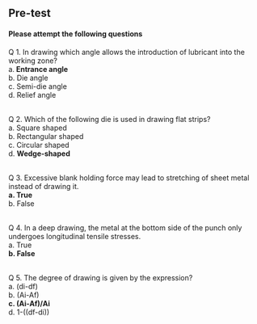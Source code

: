 ## <b> Pre-test</b>
#### Please attempt the following questions

Q 1.	In drawing which angle allows the introduction of lubricant into the working zone?<br>
a.<b> Entrance angle </b><br>
b. Die angle<br>
c. Semi-die angle<br>
d. Relief angle<br><br>


Q 2.	Which of the following die is used in drawing flat strips?<br>
a. Square shaped<br>
b. Rectangular shaped<br>
c. Circular shaped<br>
d. <b>Wedge-shaped </b> <br>
<br>

Q 3. 	Excessive blank holding force may lead to stretching of sheet metal instead of drawing it.<br>
<b>a. True</b><br>
b. False<br><br>


Q 4.	In a deep drawing, the metal at the bottom side of the punch only undergoes longitudinal tensile stresses.<br>
a. True<br>
<b>b. False</b><br><br>



Q 5.	The degree of drawing is given by the expression?<br>
a. (di-df)<br>
b. (Ai-Af)<br>
<b>c. (Ai-Af)/Ai</b><br>
d. 1-((df-di))<br><br>

